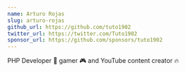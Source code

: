 ```yaml
---
name: Arturo Rojas
slug: arturo-rojas
github_url: https://github.com/tuto1902
twitter_url: https://twitter.com/Tuto1902
sponsor_url: https://github.com/sponsors/tuto1902
---
```


PHP Developer 🚀 gamer 🎮 and YouTube content creator 🔥

